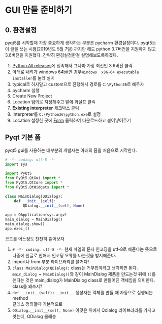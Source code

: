 # GUI 만들 준비하기

## 0. 환경설정
pyqt5를 시작할때 가장 중요하게 생각하는 부분은 pycharm 환경설정이다.
pyqt5는 이 글을 쓰는 시점(2019년도 5월 7일) 까지만 해도 
python 3.7버전을 지원하지 않고 3.6버전을 지원했다.
간략히 환경설정한걸 설명해보도록하겠다.
1. [Python All releases](https://www.python.org/downloads/)에 접속해서
그나마 가장 최신인 3.6버전 클릭
2. 아래로 내려가 windows 64bit인 경우`Windows  x86-64 executable installer`를 눌러 설치
3. typical로 하지말고 custom으로 진행해서 경로를 `C:\Python36`로 해주자
4. pycharm 실행
5. Create New Project
6. Location 임의로 지정해주고 밑에 화살표 클릭
7. **Existing interpreter** 체크박스 클릭
8. Interpreter를 `C:\Python36\python.exe`로 설정
9. Location 설정한 곳에 [Form](http://umnoni.tistory.com/attachment/cfile7.uf@99F5F4375C3DE48E1AD8A5.zip) 클릭하여 다운로드하고 붙어넣어주기

## Pyqt 기본 폼
pyqt5 gui를 사용하는 대부분의 개발자는 아래의 폼을 처음으로 시작한다.

``` python
# -*- coding: utf-8 -*- 
import sys
 
import PyQt5
from PyQt5.QtGui import *
from PyQt5.QtCore import *
from PyQt5.QtWidgets import *
 
class MainDialog(QDialog):
    def __init__(self):
        QDialog.__init__(self, None)
 
app = QApplication(sys.argv)
main_dialog = MainDialog()
main_dialog.show()
app.exec_()
```
코드를 어느정도 찬찬히 뜯어보자
1. `# -*- coding: utf-8 -*-`
현재 파일의 문자 인코딩을 utf-8로 해준다는 뜻으로 나중에 한글로 인해서 인코딩 오류를 나는것을 방지해준다.
2. import나 from 부분
라이브러리를 쓸거다!
3. `class MainDialog(QDialog):`
class는 거푸집이라고 생각하면 된다.
`main_dialog = MainDialog()`와 같이 MainDialog 제품을 만드는것
뒤에 `()`를 쓴다는 것은 main_dialog가 MainDialog class로 만들어진 객체임을 의미한다.
class를 왜쓰지?
4. `def __init__(self):`
`__init__ `생성자는 객체를 만들 때 자동으로 실행되는 method  
클래스 정의할때 기본적으로 
5. `QDialog.__init__(self, None)`
이것은 위에서 Qdialog 라이브러리를 가지고 왓는데, QDialog 클래승

<!--stackedit_data:
eyJoaXN0b3J5IjpbLTIwODU4ODc1MDBdfQ==
-->
